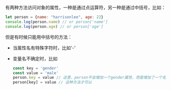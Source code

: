 有两种方法访问对象的属性，一种是通过点运算符，另一种是通过中括号，比如：

```js
let person = {name: "harrisonlee", age: 22}
console.log(person.name) // or person['name']
console.log(person.age) // or person['age']
```

但是有时候只能用中括号的方法：

* 当属性名有特殊字符时，比如'-'

* 变量名不确定时，比如

  ```js
  const key = 'gender'
  const value = 'male'
  person.key = value // 这里，person不会增加一个gender属性，而是增加了一个名为key的属性
  person[key] = value // 这种方法才可以
  ```

  